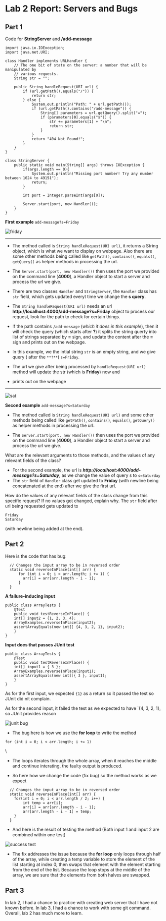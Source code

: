 # Lab 2 Report: Servers and Bugs
## Part 1
Code for **StringServer** and **/add-message**
```
import java.io.IOException;
import java.net.URI;

class Handler implements URLHandler {
    // The one bit of state on the server: a number that will be manipulated by
    // various requests.
    String str = "";

    public String handleRequest(URI url) {
        if (url.getPath().equals("/")) {
            return str;
        } else {
            System.out.println("Path: " + url.getPath());
            if (url.getPath().contains("/add-message")) {
                String[] parameters = url.getQuery().split("=");
                if (parameters[0].equals("s")) {
                    str += parameters[1] + "\n";
                    return str;
                }
            }
            return "404 Not Found!";
        }
    }
}

class StringServer {
    public static void main(String[] args) throws IOException {
        if(args.length == 0){
            System.out.println("Missing port number! Try any number between 1024 to 49151");
            return;
        }

        int port = Integer.parseInt(args[0]);

        Server.start(port, new Handler());
    }
}
```
**First example**
`add-message?s=Friday`

![friday](https://user-images.githubusercontent.com/112384009/233758057-733e3692-f1b4-4620-98d3-1b7ca8797aed.jpg)

---
* The method called is `String handleRequest(URI url)`, it returns a String object, which is what we want to display on webpage.
Also there are some other methods being called like `getPath()`, `contains()`, `equals()`, `getQuery()` as helper methods 
in processing the url.

* The `Server.start(port, new Handler())` then uses the port we provided on the command line (**4000**), a Handler object to start
a server and process the url we give.


* There are two classes `Handler` and `StringServer`, the `Handler` class has `str` field, which gets updated everyt time
we change the **s query**.
* The `String handleRequest(URI url)` needs an url **http://localhost:4000/add-message?s=Friday**
object to process our request, look for the path to check for certain things.
* If the path contains `/add-message` (*which it does in this example*), then it will check the query (which starts after **?**)
it splits the string querty into list of strings separated by **=** sign, and update the content after the **=** sign and prints
out on the webpage.

* In this example, we the intial string `str` is an empty string, and we give query ( after the `**?**`) `s=Friday`.
* The url we give after being processed by `handleRequest(URI url)` method will update the str (which is **Friday**) now and
* prints out on the webpage 
---

![sat](https://user-images.githubusercontent.com/112384009/233760030-c07bdd22-f21b-45dc-a899-8c2279d77307.jpg)

**Second example**
`add-message?s=Saturday`

* The method called is `String handleRequest(URI url)`
 and some other methods being called like `getPath()`, `contains()`, `equals()`, `getQuery()` as helper methods 
in processing the url.

* The `Server.start(port, new Handler())` then uses the port we provided on the command line (**4000**), a Handler object to start
a server and process the url we give.

What are the relevant arguments to those methods, and the values of any relevant fields of the class?
* For the second example, the url is ***http://localhost:4000/add-message?s=Saturday***, as we change the value of query s to `s=Saturday`
* The `str` field of `Handler` class get updated to **Friday** (with newline being concatenated at the end) after we give the first url.

How do the values of any relevant fields of the class change from this specific request? If no values got changed, explain why.
The `str` field after url being requested gets updated to
``` 
Friday
Saturday
```
(with newline being added at the end).

## Part 2
Here is the code that has bug:
```
  // Changes the input array to be in reversed order
  static void reverseInPlace(int[] arr) {
      for (int i = 0; i < arr.length; i += 1) {
        arr[i] = arr[arr.length - i - 1];
      }
  }
  ```
**A failure-inducing input**
```
public class ArrayTests {
	@Test 
	public void testReverseInPlace() {
    int[] input2 = {1, 2, 3, 4};
    ArrayExamples.reverseInPlace(input2);
    assertArrayEquals(new int[] {4, 3, 2, 1}, input2);
	}
}
```
**Input does that passes JUnit test**
```
public class ArrayTests {
	@Test 
	public void testReverseInPlace() {
    int[] input1 = { 3 };
    ArrayExamples.reverseInPlace(input1);
    assertArrayEquals(new int[]{ 3 }, input1);
	}
}
```

As for the first input, we expected `{1}` as a return so it passed the test so JUnit did nit complain.

As for the second input, it failed the test as we expected to have `{4, 3, 2, 1}, so JUnit provides reason

![junit bug](https://user-images.githubusercontent.com/112384009/233771897-c5d3db97-c5f8-4122-8dc5-33140d605317.jpg)


* The bug here is how we use the **for loop** to write the method
```
for (int i = 0; i < arr.length; i += 1)
```
\
* The loops iterates through the whole array, when it reaches the middle and continue interating, the faulty output is produced.

* So here how we change the code (fix bug) so the method works as we expect
```
  // Changes the input array to be in reversed order
  static void reverseInPlace(int[] arr) {
    for(int i = 0; i < arr.length / 2; i++) {
        int temp = arr[i];
        arr[i] = arr[arr.length - i - 1];
        arr[arr.length - i - 1] = temp;
    }
  }
```

* And here is the result of testing the method (Both input 1 and input 2 are combined within one test)

![success test](https://user-images.githubusercontent.com/112384009/233772233-f0e36a18-7f1d-46f2-8462-ebeec7effb5e.jpg)

* The fix addresses the issue because the **for loop** only loops through half of the array, while creating a temp variable to store the element
of the list starting at index 0, then swaps that element with the element starting from the end of the list. Because the loop stops at the middle
of the array, we are sure that the elements from both halves are swapped.

## Part 3

In lab 2, I had a chance to practice with creating web server that I have not known before. In lab 3, I had a chance to work with some git command.\
Overall, lab 2 has much more to learn.
